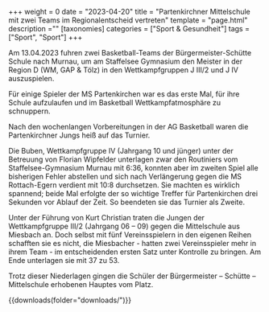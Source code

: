 +++
weight = 0
date = "2023-04-20"
title = "Partenkirchner Mittelschule mit zwei Teams im Regionalentscheid vertreten"
template = "page.html"
description =""
[taxonomies]
categories = ["Sport & Gesundheit"]
tags = ["Sport", "Sport"]
+++

Am 13.04.2023 fuhren zwei Basketball-Teams der Bürgermeister-Schütte Schule nach Murnau, um am Staffelsee Gymnasium den Meister in der Region D (WM, GAP & Tölz) in den Wettkampfgruppen J III/2 und J IV auszuspielen.

<!-- more -->

Für einige Spieler der MS Partenkirchen war es das erste Mal, für ihre Schule aufzulaufen und im Basketball Wettkampfatmosphäre zu schnuppern.

Nach den wochenlangen Vorbereitungen in der AG Basketball waren die Partenkirchner Jungs heiß auf das Turnier.

Die Buben, Wettkampfgruppe IV (Jahrgang 10 und jünger) unter der Betreuung von Florian Wipfelder unterlagen zwar den Routiniers vom Staffelsee-Gymnasium Murnau mit 6:36, konnten aber im zweiten Spiel alle bisherigen Fehler abstellen und sich nach Verlängerung gegen die MS Rottach-Egern verdient mit 10:8 durchsetzen. Sie machten es wirklich spannend; beide Mal erfolgte der so wichtige Treffer für Partenkirchen drei Sekunden vor Ablauf der Zeit. So beendeten sie das Turnier als Zweite.

Unter der Führung von Kurt Christian traten die Jungen der Wettkampfgruppe III/2 (Jahrgang 06 – 09) gegen die Mittelschule aus Miesbach an. Doch selbst mit fünf Vereinsspielern in den eigenen Reihen schafften sie es nicht, die Miesbacher - hatten zwei Vereinsspieler mehr in ihrem Team - im entscheidenden ersten Satz unter Kontrolle zu bringen. Am Ende unterlagen sie mit 37 zu 53.

Trotz dieser Niederlagen gingen die Schüler der Bürgermeister – Schütte – Mittelschule erhobenen Hauptes vom Platz.

{{downloads(folder="downloads/")}}

